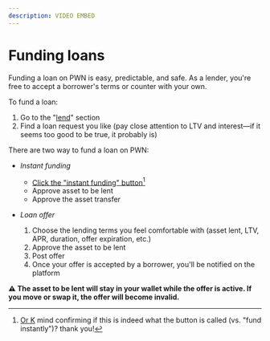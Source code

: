 ```yaml
---
description: VIDEO EMBED
---
```


# Funding loans

Funding a loan on PWN is easy, predictable, and safe. As a lender, you're free to accept a borrower's terms or counter with your own. &#x20;

To fund a loan:

1. Go to the "[lend](https://app.pwn.xyz/#/lend)" section
2. Find a loan request you like (pay close attention to LTV and interest—if it seems too good to be true, it probably is)

There are two way to fund a loan on PWN:

*   _Instant funding_

    * [Click the "instant funding" button](#user-content-fn-1)[^1]
    * Approve asset to be lent
    * Approve the asset transfer


* _Loan offer_
  1. Choose the lending terms you feel comfortable with (asset lent, LTV, APR, duration, offer expiration, etc.)
  2. Approve the asset to be lent
  3. Post offer
  4. Once your offer is accepted by a borrower, you'll be notified on the platform

**⚠️ The asset to be lent will stay in your wallet while the offer is active. If you move or swap it, the offer will become invalid.**



[^1]: [Or K](https://app.gitbook.com/u/b2FZP0pbwSbzjYSYntO4zCgJSb43 "mention") mind confirming if this is indeed what the button is called (vs. "fund instantly")? thank you!
